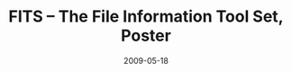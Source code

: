---
layout: presentation
categories: blog
title:  FITS – The File Information Tool Set, Poster 
date:   2009-05-18
location: Open Repositories 2009, Georgia Institute of Technology
presentors: Spencer McEwen and Randy Stern
link: https://projects.iq.harvard.edu/files/fits/files/fits_poster_final.pdf
---